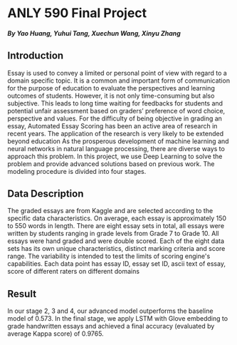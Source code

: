 # ANLY 590 Final Project
##### By Yao Huang, Yuhui Tang, Xuechun Wang, Xinyu Zhang

## Introduction

Essay is used to convey a limited or personal point of view with regard to a domain specific topic. It is a common and important form of communication for the purpose of education to evaluate the perspectives and learning outcomes of students. However, it is not only time-consuming but also subjective. This leads to long time waiting for feedbacks for students and potential unfair assessment based on graders’ preference of word choice, perspective and values.  For the difficulty of being objective in grading an essay, Automated Essay Scoring has been an active area of research in recent years. The application of the research is very likely to be extended beyond 
education As the prosperous development of machine learning and neural networks in natural language processing, there are diverse ways to approach this problem. In this project, we use Deep Learning to solve the problem and provide advanced solutions based on previous work. The modeling procedure is divided into four stages. 

## Data Description 
The graded essays are from Kaggle and are selected according to the specific data characteristics. On average, each essay is approximately 150 to 550 words in length. There are eight essay sets in total, all essays were written by students ranging in grade levels from Grade 7 to Grade 10. All essays were hand graded and were double scored. Each of the eight data sets has its own unique characteristics, distinct marking criteria and score range. The variability is intended to test the limits of scoring engine's capabilities. Each data point has essay ID, essay set ID, ascii text of essay, score of different raters on different domains

## Result
In our stage 2, 3 and 4, our advanced model outperforms the baseline model of 0.573. In the final stage, we apply LSTM with Glove embedding to grade handwritten essays and achieved a final accuracy (evaluated by average Kappa score) of 0.9765.
